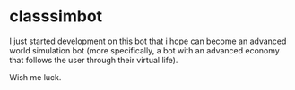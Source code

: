 # classsimbot

I just started development on this bot that i hope can become an advanced world simulation bot (more specifically, a bot with an advanced economy that follows the user through their virtual life).

Wish me luck.
